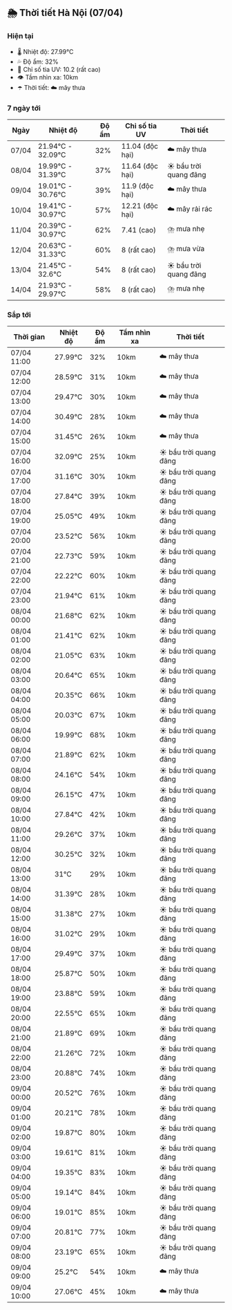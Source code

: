 ## 🌦️ Thời tiết Hà Nội (07/04)

### Hiện tại

- 🌡️ Nhiệt độ: 27.99℃
- 💦 Độ ẩm: 32%
- 🌟 Chỉ số tia UV: 10.2 (rất cao)
- 👁️ Tầm nhìn xa: 10km
- ☂️ Thời tiết: ☁️ mây thưa

### 7 ngày tới

| Ngày | Nhiệt độ | Độ ẩm | Chỉ số tia UV | Thời tiết |
| --- | --- | --- | --- | --- |
| 07/04 | 21.94℃ - 32.09℃ | 32% | 11.04 (độc hại) | ☁️ mây thưa |
| 08/04 | 19.99℃ - 31.39℃ | 37% | 11.64 (độc hại) | ☀️ bầu trời quang đãng |
| 09/04 | 19.01℃ - 30.76℃ | 39% | 11.9 (độc hại) | ☁️ mây thưa |
| 10/04 | 19.41℃ - 30.97℃ | 57% | 12.21 (độc hại) | ☁️ mây rải rác |
| 11/04 | 20.39℃ - 30.97℃ | 62% | 7.41 (cao) | ⛈️ mưa nhẹ |
| 12/04 | 20.63℃ - 31.33℃ | 60% | 8 (rất cao) | ⛈️ mưa vừa |
| 13/04 | 21.45℃ - 32.6℃ | 54% | 8 (rất cao) | ☀️ bầu trời quang đãng |
| 14/04 | 21.93℃ - 29.97℃ | 58% | 8 (rất cao) | ⛈️ mưa nhẹ |

### Sắp tới

| Thời gian | Nhiệt độ | Độ ẩm | Tầm nhìn xa | Thời tiết |
| --- | --- | --- | --- | --- |
| 07/04 11:00 | 27.99℃ | 32% | 10km | ☁️ mây thưa |
| 07/04 12:00 | 28.59℃ | 31% | 10km | ☁️ mây thưa |
| 07/04 13:00 | 29.47℃ | 30% | 10km | ☁️ mây thưa |
| 07/04 14:00 | 30.49℃ | 28% | 10km | ☁️ mây thưa |
| 07/04 15:00 | 31.45℃ | 26% | 10km | ☁️ mây thưa |
| 07/04 16:00 | 32.09℃ | 25% | 10km | ☀️ bầu trời quang đãng |
| 07/04 17:00 | 31.16℃ | 30% | 10km | ☀️ bầu trời quang đãng |
| 07/04 18:00 | 27.84℃ | 39% | 10km | ☀️ bầu trời quang đãng |
| 07/04 19:00 | 25.05℃ | 49% | 10km | ☀️ bầu trời quang đãng |
| 07/04 20:00 | 23.52℃ | 56% | 10km | ☀️ bầu trời quang đãng |
| 07/04 21:00 | 22.73℃ | 59% | 10km | ☀️ bầu trời quang đãng |
| 07/04 22:00 | 22.22℃ | 60% | 10km | ☀️ bầu trời quang đãng |
| 07/04 23:00 | 21.94℃ | 61% | 10km | ☀️ bầu trời quang đãng |
| 08/04 00:00 | 21.68℃ | 62% | 10km | ☀️ bầu trời quang đãng |
| 08/04 01:00 | 21.41℃ | 62% | 10km | ☀️ bầu trời quang đãng |
| 08/04 02:00 | 21.05℃ | 63% | 10km | ☀️ bầu trời quang đãng |
| 08/04 03:00 | 20.64℃ | 65% | 10km | ☀️ bầu trời quang đãng |
| 08/04 04:00 | 20.35℃ | 66% | 10km | ☀️ bầu trời quang đãng |
| 08/04 05:00 | 20.03℃ | 67% | 10km | ☀️ bầu trời quang đãng |
| 08/04 06:00 | 19.99℃ | 68% | 10km | ☀️ bầu trời quang đãng |
| 08/04 07:00 | 21.89℃ | 62% | 10km | ☀️ bầu trời quang đãng |
| 08/04 08:00 | 24.16℃ | 54% | 10km | ☀️ bầu trời quang đãng |
| 08/04 09:00 | 26.15℃ | 47% | 10km | ☀️ bầu trời quang đãng |
| 08/04 10:00 | 27.84℃ | 42% | 10km | ☀️ bầu trời quang đãng |
| 08/04 11:00 | 29.26℃ | 37% | 10km | ☀️ bầu trời quang đãng |
| 08/04 12:00 | 30.25℃ | 32% | 10km | ☀️ bầu trời quang đãng |
| 08/04 13:00 | 31℃ | 29% | 10km | ☀️ bầu trời quang đãng |
| 08/04 14:00 | 31.39℃ | 28% | 10km | ☀️ bầu trời quang đãng |
| 08/04 15:00 | 31.38℃ | 27% | 10km | ☀️ bầu trời quang đãng |
| 08/04 16:00 | 31.02℃ | 29% | 10km | ☀️ bầu trời quang đãng |
| 08/04 17:00 | 29.49℃ | 37% | 10km | ☀️ bầu trời quang đãng |
| 08/04 18:00 | 25.87℃ | 50% | 10km | ☀️ bầu trời quang đãng |
| 08/04 19:00 | 23.88℃ | 59% | 10km | ☀️ bầu trời quang đãng |
| 08/04 20:00 | 22.55℃ | 65% | 10km | ☀️ bầu trời quang đãng |
| 08/04 21:00 | 21.89℃ | 69% | 10km | ☀️ bầu trời quang đãng |
| 08/04 22:00 | 21.26℃ | 72% | 10km | ☀️ bầu trời quang đãng |
| 08/04 23:00 | 20.88℃ | 74% | 10km | ☀️ bầu trời quang đãng |
| 09/04 00:00 | 20.52℃ | 76% | 10km | ☀️ bầu trời quang đãng |
| 09/04 01:00 | 20.21℃ | 78% | 10km | ☀️ bầu trời quang đãng |
| 09/04 02:00 | 19.87℃ | 80% | 10km | ☀️ bầu trời quang đãng |
| 09/04 03:00 | 19.61℃ | 81% | 10km | ☀️ bầu trời quang đãng |
| 09/04 04:00 | 19.35℃ | 83% | 10km | ☀️ bầu trời quang đãng |
| 09/04 05:00 | 19.14℃ | 84% | 10km | ☀️ bầu trời quang đãng |
| 09/04 06:00 | 19.01℃ | 85% | 10km | ☀️ bầu trời quang đãng |
| 09/04 07:00 | 20.81℃ | 77% | 10km | ☀️ bầu trời quang đãng |
| 09/04 08:00 | 23.19℃ | 65% | 10km | ☀️ bầu trời quang đãng |
| 09/04 09:00 | 25.2℃ | 54% | 10km | ☁️ mây thưa |
| 09/04 10:00 | 27.06℃ | 45% | 10km | ☁️ mây thưa |
